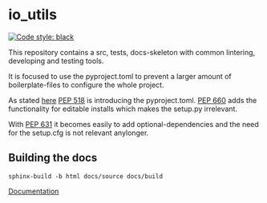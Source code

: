 # io_utils
[![Code style: black](https://img.shields.io/badge/code%20style-black-000000.svg)](https://github.com/psf/black)

This repository contains a src, tests, docs-skeleton with common lintering, developing and testing tools.  

It is focused to use the pyproject.toml to prevent a larger amount of boilerplate-files to configure the whole project. 

As stated [here](https://stackoverflow.com/questions/62983756/what-is-pyproject-toml-file-for) [PEP 518](https://peps.python.org/pep-0518/#rationale) is introducing the pyproject.toml. [PEP 660](https://peps.python.org/pep-0660/) adds the functionality for editable installs which makes the setup.py irrelevant. 

With [PEP 631](https://peps.python.org/pep-0631/) it becomes easily to add optional-dependencies and the need for the setup.cfg is not relevant anylonger. 

## Building the docs
```
sphinx-build -b html docs/source docs/build
```

[Documentation](./docs/source/index.rst)

